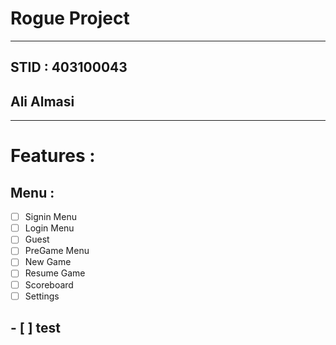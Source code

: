 # Rogue Project
---
## STID : 403100043 
## Ali Almasi
___
# Features :
## Menu :
- [ ] Signin Menu
- [ ] Login Menu
- [ ] Guest
- [ ] PreGame Menu
- [ ] New Game
- [ ] Resume  Game
- [ ] Scoreboard
- [ ] Settings

## - [ ] test
